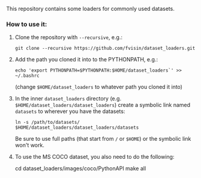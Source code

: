 This repository contains some loaders for commonly used datasets.

### How to use it:
1. Clone the repository with `--recursive`, e.g.:
   ```
   git clone --recursive https://github.com/fvisin/dataset_loaders.git
   ```
2. Add the path you cloned it into to the PYTHONPATH, e.g.:
   ```
   echo 'export PYTHONPATH=$PYTHONPATH:$HOME/dataset_loaders`' >> ~/.bashrc
   ```
   (change `$HOME/dataset_loaders` to whatever path you cloned it into)
3. In the inner `dataset_loaders` directory (e.g. `$HOME/dataset_loaders/dataset_loaders`) 
   create a symbolic link named `datasets` to wherever you have the datasets:
   ```
   ln -s /path/to/datasets/ $HOME/dataset_loaders/dataset_loaders/datasets
   ```
   Be sure to use full paths (that start from `/` or `$HOME`) or the symbolic link won't
   work.
4. To use the MS COCO dataset, you also need to do the following:

    cd dataset_loaders/images/coco/PythonAPI
    make all
